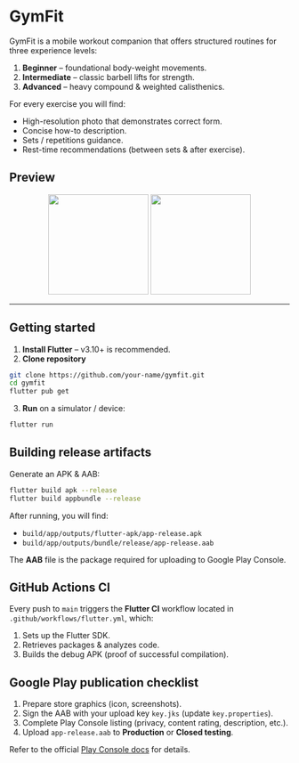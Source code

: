 # GymFit

GymFit is a mobile workout companion that offers structured routines for three experience levels:

1. **Beginner** – foundational body-weight movements.
2. **Intermediate** – classic barbell lifts for strength.
3. **Advanced** – heavy compound & weighted calisthenics.

For every exercise you will find:

* High-resolution photo that demonstrates correct form.
* Concise how-to description.
* Sets / repetitions guidance.
* Rest-time recommendations (between sets & after exercise).

## Preview

<p align="center">
  <img src="https://i.imgur.com/4ZQ2vXQ.png" width="180" />
  <img src="https://i.imgur.com/Nzb8gWJ.png" width="180" />
</p>

---

## Getting started

1. **Install Flutter** – v3.10+ is recommended.
2. **Clone repository**

```bash
git clone https://github.com/your-name/gymfit.git
cd gymfit
flutter pub get
```

3. **Run** on a simulator / device:

```bash
flutter run
```

## Building release artifacts

Generate an APK & AAB:

```bash
flutter build apk --release
flutter build appbundle --release
```

After running, you will find:
* `build/app/outputs/flutter-apk/app-release.apk`
* `build/app/outputs/bundle/release/app-release.aab`

The **AAB** file is the package required for uploading to Google Play Console.

## GitHub Actions CI

Every push to `main` triggers the **Flutter CI** workflow located in `.github/workflows/flutter.yml`, which:

1. Sets up the Flutter SDK.
2. Retrieves packages & analyzes code.
3. Builds the debug APK (proof of successful compilation).

## Google Play publication checklist

1. Prepare store graphics (icon, screenshots).
2. Sign the AAB with your upload key `key.jks` (update `key.properties`).
3. Complete Play Console listing (privacy, content rating, description, etc.).
4. Upload `app-release.aab` to **Production** or **Closed testing**.

Refer to the official [Play Console docs](https://developer.android.com/studio/publish) for details.